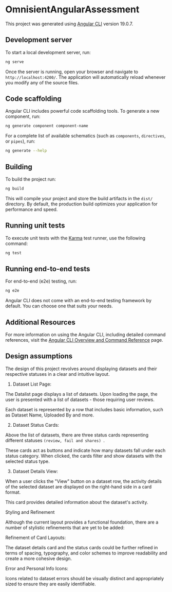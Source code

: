 # OmnisientAngularAssessment

This project was generated using [Angular CLI](https://github.com/angular/angular-cli) version 19.0.7.

## Development server

To start a local development server, run:

```bash
ng serve
```

Once the server is running, open your browser and navigate to `http://localhost:4200/`. The application will automatically reload whenever you modify any of the source files.

## Code scaffolding

Angular CLI includes powerful code scaffolding tools. To generate a new component, run:

```bash
ng generate component component-name
```

For a complete list of available schematics (such as `components`, `directives`, or `pipes`), run:

```bash
ng generate --help
```

## Building

To build the project run:

```bash
ng build
```

This will compile your project and store the build artifacts in the `dist/` directory. By default, the production build optimizes your application for performance and speed.

## Running unit tests

To execute unit tests with the [Karma](https://karma-runner.github.io) test runner, use the following command:

```bash
ng test
```

## Running end-to-end tests

For end-to-end (e2e) testing, run:

```bash
ng e2e
```

Angular CLI does not come with an end-to-end testing framework by default. You can choose one that suits your needs.

## Additional Resources

For more information on using the Angular CLI, including detailed command references, visit the [Angular CLI Overview and Command Reference](https://angular.dev/tools/cli) page.

## Design assumptions

The design of this project revolves around displaying datasets and their respective statuses in a clear and intuitive layout.

1. Dataset List Page:

The Datalist page displays a list of datasets. Upon loading the page, the user is presented with a list of datasets - those requiring user reviews. 

Each dataset is represented by a row that includes basic information, such as Dataset Name, Uploaded By and more.

2. Dataset Status Cards:

Above the list of datasets, there are three status cards representing different statuses ```(review, fail and shares) ```.

These cards act as buttons and indicate how many datasets fall under each status category. When clicked, the cards filter and show datasets with the selected status type.

3. Dataset Details View:

When a user clicks the "View" button on a dataset row, the activity details of the selected dataset are displayed on the right-hand side in a card format.

This card provides detailed information about the dataset's activity.

Styling and Refinement

Although the current layout provides a functional foundation, there are a number of stylistic refinements that are yet to be added:

Refinement of Card Layouts:

The dataset details card and the status cards could be further refined in terms of spacing, typography, and color schemes to improve readability and create a more cohesive design.

Error and Personal Info Icons:

Icons related to dataset errors should be visually distinct and appropriately sized to ensure they are easily identifiable.


